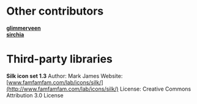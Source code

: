 # Other contributors

**[glimmerveen](https://github.com/glimmerveen)**  
**[sirchia](https://github.com/sirchia)**

# Third-party libraries

**Silk icon set 1.3** 
Author: Mark James 
Website: [www.famfamfam.com/lab/icons/silk/](http://www.famfamfam.com/lab/icons/silk/) 
License: Creative Commons Attribution 3.0 License
